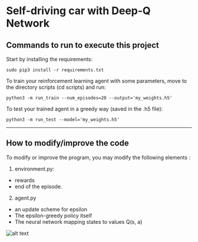 # Self-driving car with Deep-Q Network

## Commands to run to execute this project

Start by installing the requirements:
```
sudo pip3 install -r requirements.txt
```

To train your reinforcement learning agent with some parameters, move to the directory scripts (cd scripts) and run:
```
python3 -m run_train --num_episodes=20 --output='my_weights.h5'
```

To test your trained agent in a greedy way (saved in the .h5 file):
```
python3 -m run_test --model='my_weights.h5'
```

-----------------

## How to modify/improve the code

To modify or improve the program, you may modify the following elements :

1. environment.py:
  - rewards
  - end of the episode.
2. agent.py
  - an update scheme for epsilon
  - The epsilon-greedy policy itself
  - The neural network mapping states to values Q(s, a)
  
  ![alt text](https://user-images.githubusercontent.com/42830320/54880249-1a263e00-4e43-11e9-8aa4-48ba1f6173ea.png)
